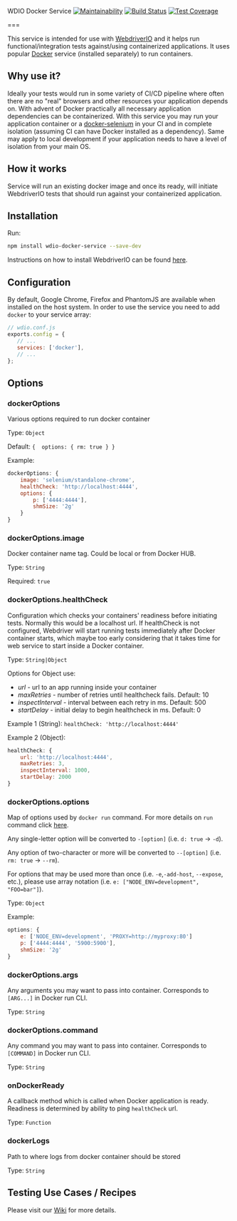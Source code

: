 WDIO Docker Service [![Maintainability](https://api.codeclimate.com/v1/badges/fa04188e6558671dbd9e/maintainability)](https://codeclimate.com/github/stsvilik/wdio-docker-service/maintainability) 
[![Build Status](https://travis-ci.org/stsvilik/wdio-docker-service.svg?branch=master)](https://travis-ci.org/stsvilik/wdio-docker-service)
[![Test Coverage](https://api.codeclimate.com/v1/badges/fa04188e6558671dbd9e/test_coverage)](https://codeclimate.com/github/stsvilik/wdio-docker-service/test_coverage)

===

This service is intended for use with [WebdriverIO](http://webdriver.io/) and it helps run functional/integration tests 
against/using containerized applications. It uses popular [Docker](https://www.docker.com/) service (installed separately) to run containers.

## Why use it?
Ideally your tests would run in some variety of CI/CD pipeline where often there are no "real" browsers and other resources
your application depends on. With advent of Docker practically all necessary application dependencies can be containerized.
With this service you may run your application container or a [docker-selenium](https://github.com/SeleniumHQ/docker-selenium) in your CI and in complete isolation 
(assuming CI can have Docker installed as a dependency). Same may apply to local development if your application needs to have a level
of isolation from your main OS.

## How it works
Service will run an existing docker image and once its ready, will initiate WebdriverIO tests that should run against your containerized application.

## Installation

Run:

```bash
npm install wdio-docker-service --save-dev
```

Instructions on how to install WebdriverIO can be found [here](http://webdriver.io/guide/getstarted/install.html).

## Configuration
By default, Google Chrome, Firefox and PhantomJS are available when installed on the host system. 
In order to use the service you need to add `docker` to your service array:

```javascript
// wdio.conf.js
exports.config = {
   // ...
   services: ['docker'],
   // ...
};
```

## Options

### dockerOptions
Various options required to run docker container

Type: `Object`

Default: `{ 
    options: {
        rm: true
    }
}`

Example:

```javascript
dockerOptions: {
    image: 'selenium/standalone-chrome',
    healthCheck: 'http://localhost:4444',
    options: {
        p: ['4444:4444'],
        shmSize: '2g'
    }
}
```

### dockerOptions.image
Docker container name tag. Could be local or from Docker HUB.

Type: `String`

Required: `true`

### dockerOptions.healthCheck
Configuration which checks your containers' readiness before initiating tests. Normally this would be a localhost url.
If healthCheck is not configured, Webdriver will start running tests immediately after Docker container starts, which
maybe too early considering that it takes time for web service to start inside a Docker container.

Type: `String|Object`

Options for Object use:
- *url* - url to an app running inside your container
- *maxRetries* - number of retries until healthcheck fails. Default: 10
- *inspectInterval* - interval between each retry in ms. Default: 500
- *startDelay* - initial delay to begin healthcheck in ms. Default: 0

Example 1 (String): `healthCheck: 'http://localhost:4444'`

Example 2 (Object):

```javascript
healthCheck: {
    url: 'http://localhost:4444',
    maxRetries: 3,
    inspectInterval: 1000,
    startDelay: 2000
}
```

### dockerOptions.options
Map of options used by `docker run` command. For more details on `run` command click [here](https://docs.docker.com/edge/engine/reference/commandline/run/).

Any single-letter option will be converted to `-[option]` (i.e. `d: true` -> `-d`). 

Any option of two-character or more will
be converted to `--[option]` (i.e. `rm: true` -> `--rm`). 

For options that may be used more than once 
(i.e. `-e`,`-add-host`, `--expose`, etc.), please use array notation (i.e. `e: ["NODE_ENV=development", "FOO=bar"]`).

Type: `Object`

Example:

```javascript
options: {
    e: ['NODE_ENV=development', 'PROXY=http://myproxy:80']
    p: ['4444:4444', '5900:5900'],
    shmSize: '2g'
}
```

### dockerOptions.args
Any arguments you may want to pass into container. Corresponds to `[ARG...]` in Docker run CLI.

Type: `String`

### dockerOptions.command
Any command you may want to pass into container. Corresponds to `[COMMAND]` in Docker run CLI.

Type: `String`

### onDockerReady
A callback method which is called when Docker application is ready. Readiness is determined by ability to ping `healthCheck` url.

Type: `Function`

### dockerLogs
Path to where logs from docker container should be stored

Type: `String`

## Testing Use Cases / Recipes
Please visit our [Wiki](https://github.com/stsvilik/wdio-docker-service/wiki) for more details.
